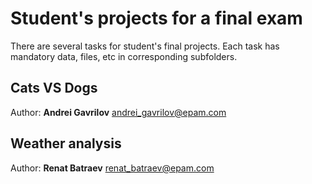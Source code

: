# Student's projects for a final exam

There are several tasks for student's final projects. Each task has mandatory data, files, etc in corresponding subfolders.

Cats VS Dogs
------------
Author: **Andrei Gavrilov** <andrei_gavrilov@epam.com>

Weather analysis
----------------
Author: **Renat Batraev** <renat_batraev@epam.com>
